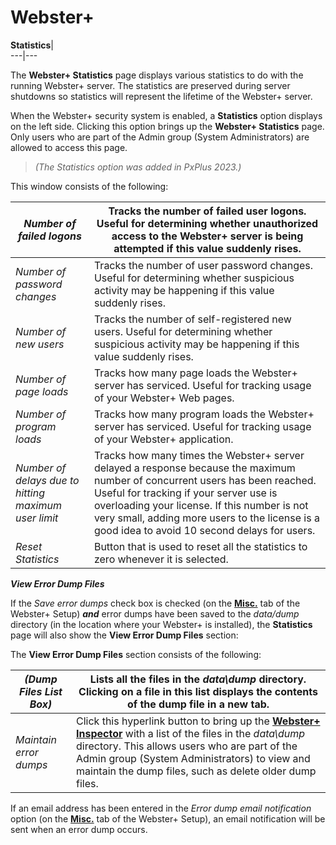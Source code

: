 # Webster+  
  
**Statistics**|   
---|---  
  
The **Webster+ Statistics** page displays various statistics to do with the running Webster+ server. The statistics are preserved during server shutdowns so statistics will represent the lifetime of the Webster+ server.

When the Webster+ security system is enabled, a **Statistics** option displays on the left side. Clicking this option brings up the **Webster+ Statistics** page. Only users who are part of the Admin group (System Administrators) are allowed to access this page.

> _(The Statistics option was added in PxPlus 2023.)_

This window consists of the following:

_Number of failed logons_ |  Tracks the number of failed user logons. Useful for determining whether unauthorized access to the Webster+ server is being attempted if this value suddenly rises.  
---|---  
_Number of password changes_ |  Tracks the number of user password changes. Useful for determining whether suspicious activity may be happening if this value suddenly rises.  
_Number of new users_ |  Tracks the number of self-registered new users. Useful for determining whether suspicious activity may be happening if this value suddenly rises.  
_Number of page loads_ |  Tracks how many page loads the Webster+ server has serviced. Useful for tracking usage of your Webster+ Web pages.  
_Number of program loads_ |  Tracks how many program loads the Webster+ server has serviced. Useful for tracking usage of your Webster+ application.  
_Number of delays due to hitting maximum user limit_ |  Tracks how many times the Webster+ server delayed a response because the maximum number of concurrent users has been reached. Useful for tracking if your server use is overloading your license. If this number is not very small, adding more users to the license is a good idea to avoid 10 second delays for users.  
_Reset Statistics_ |  Button that is used to reset all the statistics to zero whenever it is selected.  
  
**_View Error Dump Files_**

If the _Save error dumps_ check box is checked (on the **[Misc.](General%20Configuration.htm#misc)** tab of the Webster+ Setup) **_and_** error dumps have been saved to the _data/dump_ directory (in the location where your Webster+ is installed), the **Statistics** page will also show the **View Error Dump Files** section:

The **View Error Dump Files** section consists of the following:

_(Dump Files List Box)_ |  Lists all the files in the _data\dump_ directory. Clicking on a file in this list displays the contents of the dump file in a new tab.  
---|---  
_Maintain error dumps_ |  Click this hyperlink button to bring up the **[Webster+ Inspector](Inspector.md)** with a list of the files in the _data\dump_ directory. This allows users who are part of the Admin group (System Administrators) to view and maintain the dump files, such as delete older dump files.  
  
If an email address has been entered in the _Error dump email notification_ option (on the **[Misc.](General%20Configuration.htm#misc)** tab of the Webster+ Setup), an email notification will be sent when an error dump occurs.

